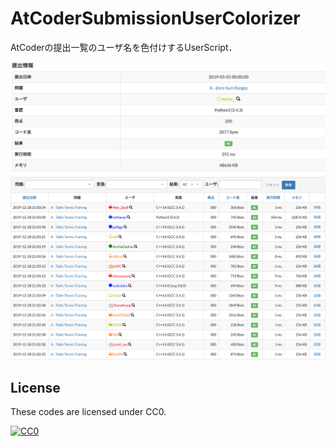 # AtCoderSubmissionUserColorizer

AtCoderの提出一覧のユーザ名を色付けするUserScript．

![個別の提出](./img/submission_indiv.png)
![提出一覧](./img/submission_all.png)

## License

These codes are licensed under CC0.

[![CC0](http://i.creativecommons.org/p/zero/1.0/88x31.png "CC0")](http://creativecommons.org/publicdomain/zero/1.0/deed.ja)
